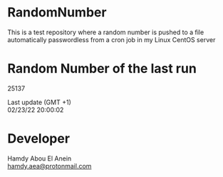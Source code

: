 # RandomNumber    
This is a test repository where a random number is pushed to a file automatically passwordless from a cron job in my Linux CentOS server    
# Random Number of the last run   
25137
      
Last update (GMT +1)    
02/23/22 20:00:02
# Developer    
Hamdy Abou El Anein   
hamdy.aea@protonmail.com
